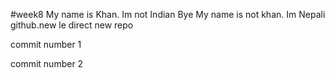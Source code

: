 #week8
My name is Khan. Im not Indian
Bye My name is not khan. Im Nepali
github.new le direct new repo

commit number 1 

commit number 2